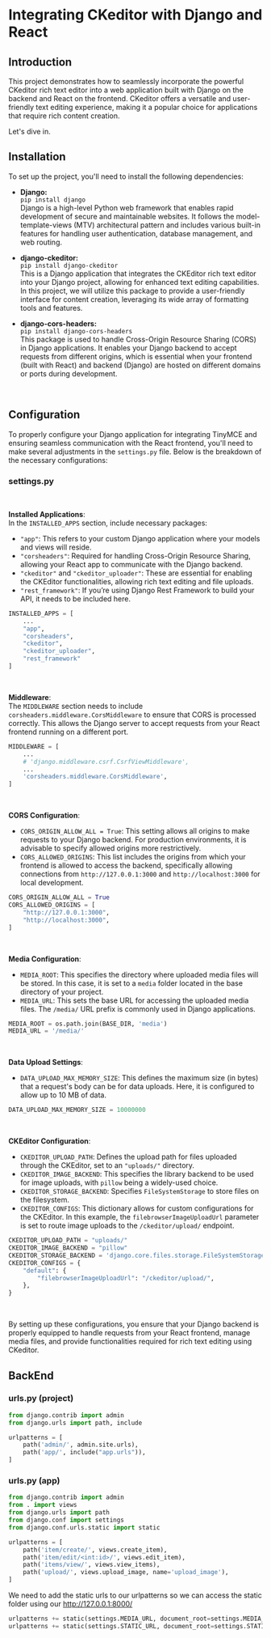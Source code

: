 # Integrating CKeditor with Django and React
## Introduction

This project demonstrates how to seamlessly incorporate the powerful CKeditor rich text editor into a web application built with Django on the backend and React on the frontend. CKeditor offers a versatile and user-friendly text editing experience, making it a popular choice for applications that require rich content creation.

Let's dive in.

## Installation  

To set up the project, you'll need to install the following dependencies:  

- **Django:**  
  `pip install django`  
  Django is a high-level Python web framework that enables rapid development of secure and maintainable websites. It follows the model-template-views (MTV) architectural pattern and includes various built-in features for handling user authentication, database management, and web routing.  

- **django-ckeditor:**  
  `pip install django-ckeditor`  
  This is a Django application that integrates the CKEditor rich text editor into your Django project, allowing for enhanced text editing capabilities. In this project, we will utilize this package to provide a user-friendly interface for content creation, leveraging its wide array of formatting tools and features.  

- **django-cors-headers:**  
  `pip install django-cors-headers`  
  This package is used to handle Cross-Origin Resource Sharing (CORS) in Django applications. It enables your Django backend to accept requests from different origins, which is essential when your frontend (built with React) and backend (Django) are hosted on different domains or ports during development.
<br />
 
## Configuration  

To properly configure your Django application for integrating TinyMCE and ensuring seamless communication with the React frontend, you'll need to make several adjustments in the `settings.py` file. Below is the breakdown of the necessary configurations:  

### settings.py 
<br/>

**Installed Applications**:  
   In the `INSTALLED_APPS` section, include necessary packages:  
   - `"app"`: This refers to your custom Django application where your models and views will reside.  
   - `"corsheaders"`: Required for handling Cross-Origin Resource Sharing, allowing your React app to communicate with the Django backend.  
   - `"ckeditor"` and `"ckeditor_uploader"`: These are essential for enabling the CKEditor functionalities, allowing rich text editing and file uploads.  
   - `"rest_framework"`: If you’re using Django Rest Framework to build your API, it needs to be included here.  

```python
INSTALLED_APPS = [
    ...
    "app",
    "corsheaders",
    "ckeditor",
    "ckeditor_uploader",
    "rest_framework"
]
```
<br/>

**Middleware**:  
   The `MIDDLEWARE` section needs to include `corsheaders.middleware.CorsMiddleware` to ensure that CORS is processed correctly. This allows the Django server to accept requests from your React frontend running on a different port.  

```python
MIDDLEWARE = [
    ...
    # 'django.middleware.csrf.CsrfViewMiddleware',
    ...
    'corsheaders.middleware.CorsMiddleware',
]
```
<br/>

**CORS Configuration**:  
   - `CORS_ORIGIN_ALLOW_ALL = True`: This setting allows all origins to make requests to your Django backend. For production environments, it is advisable to specify allowed origins more restrictively.  
   - `CORS_ALLOWED_ORIGINS`: This list includes the origins from which your frontend is allowed to access the backend, specifically allowing connections from `http://127.0.0.1:3000` and `http://localhost:3000` for local development.  

```python
CORS_ORIGIN_ALLOW_ALL = True
CORS_ALLOWED_ORIGINS = [
    "http://127.0.0.1:3000",
    "http://localhost:3000",
]
```
<br/>


**Media Configuration**:  
   - `MEDIA_ROOT`: This specifies the directory where uploaded media files will be stored. In this case, it is set to a `media` folder located in the base directory of your project.  
   - `MEDIA_URL`: This sets the base URL for accessing the uploaded media files. The `/media/` URL prefix is commonly used in Django applications.  

```python
MEDIA_ROOT = os.path.join(BASE_DIR, 'media')
MEDIA_URL = '/media/'
```
<br/>


**Data Upload Settings**:  
   - `DATA_UPLOAD_MAX_MEMORY_SIZE`: This defines the maximum size (in bytes) that a request's body can be for data uploads. Here, it is configured to allow up to 10 MB of data.  

```python
DATA_UPLOAD_MAX_MEMORY_SIZE = 10000000
```
<br/>


**CKEditor Configuration**:  
   - `CKEDITOR_UPLOAD_PATH`: Defines the upload path for files uploaded through the CKEditor, set to an `"uploads/"` directory.  
   - `CKEDITOR_IMAGE_BACKEND`: This specifies the library backend to be used for image uploads, with `pillow` being a widely-used choice.  
   - `CKEDITOR_STORAGE_BACKEND`: Specifies `FileSystemStorage` to store files on the filesystem.  
   - `CKEDITOR_CONFIGS`: This dictionary allows for custom configurations for the CKEditor. In this example, the `filebrowserImageUploadUrl` parameter is set to route image uploads to the `/ckeditor/upload/` endpoint.  

```python
CKEDITOR_UPLOAD_PATH = "uploads/"
CKEDITOR_IMAGE_BACKEND = "pillow"
CKEDITOR_STORAGE_BACKEND = 'django.core.files.storage.FileSystemStorage'
CKEDITOR_CONFIGS = {
    "default": {
        "filebrowserImageUploadUrl": "/ckeditor/upload/",
    },
}
```
<br/>

By setting up these configurations, you ensure that your Django backend is properly equipped to handle requests from your React frontend, manage media files, and provide functionalities required for rich text editing using CKeditor.

## BackEnd

### urls.py (project)

```python
from django.contrib import admin
from django.urls import path, include

urlpatterns = [
    path('admin/', admin.site.urls),
    path('app/', include("app.urls")),
]
```
### urls.py (app)

```python
from django.contrib import admin
from . import views
from django.urls import path
from django.conf import settings
from django.conf.urls.static import static

urlpatterns = [
    path('item/create/', views.create_item),
    path('item/edit/<int:id>/', views.edit_item),
    path('items/view/', views.view_items),
    path('upload/', views.upload_image, name='upload_image'),  
]
```
We need to add the static urls to our urlpatterns so we can access the static folder using our http://127.0.0.1:8000/
```python
urlpatterns += static(settings.MEDIA_URL, document_root=settings.MEDIA_ROOT)
urlpatterns += static(settings.STATIC_URL, document_root=settings.STATIC_ROOT)
```